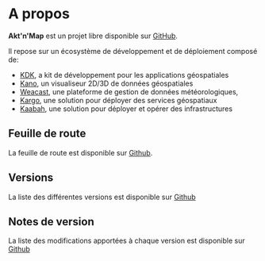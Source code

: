 # A propos

**Akt'n'Map** est un projet libre disponible sur [GitHub](https://github.com/kalisio/aktnmap).

Il repose sur un écosystème de développement et de déploiement composé de:
* [KDK](https://kalisio.github.io/kdk/), a kit de développement pour les applications géospatiales
* [Kano](https://kalisio.github.io/kdk/), un visualiseur 2D/3D de données géospatiales
* [Weacast](https://weacast.github.io/weacast-docs/), une plateforme de gestion de données météorologiques,
* [Kargo](https://kalisio.github.io/kargo/), une solution pour déployer des services géospatiaux
* [Kaabah](https://github.com/kalisio/kaabah), une solution pour déployer et opérer des infrastructures

## Feuille de route

La feuille de route est disponible sur [Github](https://github.com/kalisio/aktnmap/projects/1).

## Versions

La liste des différentes versions est disponible sur [Github](https://github.com/kalisio/aktnmap/milestones)

## Notes de version

La liste des modifications apportées à chaque version est disponible sur [Github](https://github.com/kalisio/aktnmap/blob/master/CHANGELOG.md)